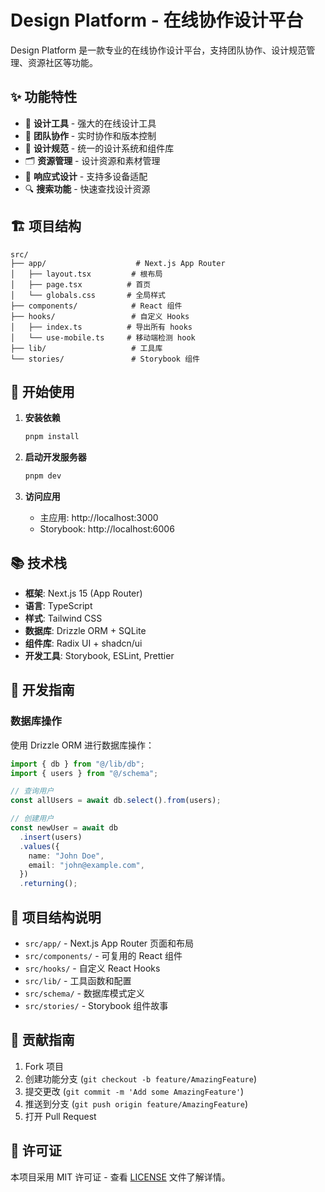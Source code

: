 # Design Platform - 在线协作设计平台

Design Platform 是一款专业的在线协作设计平台，支持团队协作、设计规范管理、资源社区等功能。

## ✨ 功能特性

- 🎨 **设计工具** - 强大的在线设计工具
- 👥 **团队协作** - 实时协作和版本控制
- 📐 **设计规范** - 统一的设计系统和组件库
- 🗂️ **资源管理** - 设计资源和素材管理
- 📱 **响应式设计** - 支持多设备适配
- 🔍 **搜索功能** - 快速查找设计资源

## 🏗️ 项目结构

```
src/
├── app/                    # Next.js App Router
│   ├── layout.tsx         # 根布局
│   ├── page.tsx          # 首页
│   └── globals.css       # 全局样式
├── components/            # React 组件
├── hooks/                 # 自定义 Hooks
│   ├── index.ts          # 导出所有 hooks
│   └── use-mobile.ts     # 移动端检测 hook
├── lib/                   # 工具库
└── stories/               # Storybook 组件
```

## 🚀 开始使用

1. **安装依赖**

   ```bash
   pnpm install
   ```

2. **启动开发服务器**

   ```bash
   pnpm dev
   ```

3. **访问应用**
   - 主应用: http://localhost:3000
   - Storybook: http://localhost:6006

## 📚 技术栈

- **框架**: Next.js 15 (App Router)
- **语言**: TypeScript
- **样式**: Tailwind CSS
- **数据库**: Drizzle ORM + SQLite
- **组件库**: Radix UI + shadcn/ui
- **开发工具**: Storybook, ESLint, Prettier

## 🔧 开发指南

### 数据库操作

使用 Drizzle ORM 进行数据库操作：

```typescript
import { db } from "@/lib/db";
import { users } from "@/schema";

// 查询用户
const allUsers = await db.select().from(users);

// 创建用户
const newUser = await db
  .insert(users)
  .values({
    name: "John Doe",
    email: "john@example.com",
  })
  .returning();
```

## 📝 项目结构说明

- `src/app/` - Next.js App Router 页面和布局
- `src/components/` - 可复用的 React 组件
- `src/hooks/` - 自定义 React Hooks
- `src/lib/` - 工具函数和配置
- `src/schema/` - 数据库模式定义
- `src/stories/` - Storybook 组件故事

## 🤝 贡献指南

1. Fork 项目
2. 创建功能分支 (`git checkout -b feature/AmazingFeature`)
3. 提交更改 (`git commit -m 'Add some AmazingFeature'`)
4. 推送到分支 (`git push origin feature/AmazingFeature`)
5. 打开 Pull Request

## 📄 许可证

本项目采用 MIT 许可证 - 查看 [LICENSE](LICENSE) 文件了解详情。

